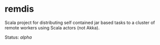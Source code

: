remdis
======

Scala project for distributing self contained jar based tasks to a cluster of remote workers using Scala actors (not Akka).

Status: *alpha*
